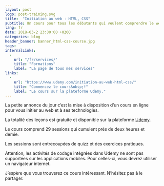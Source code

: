 ```yaml
---
layout: post
logo: post-training.svg
title:  "Initiation au web : HTML, CSS"
subtitle: Un cours pour tous les débutants qui veulent comprendre le web et apprendre à coder des sites.
lang: fr
date: 2018-03-2 23:00:00 +0200
categories: blog
header_banner: banner_html-css-course.jpg
tags: 
internalLinks:
  -
    url: "/fr/services/"
    title: "Formations"
    label: "La page de tous mes services"
links:
  - 
    url: "https://www.udemy.com/initiation-au-web-html-css/"
    title: "Commencez le cours&nbsp;!"
    label: "Le cours sur la plateforme Udemy."
---
```


La petite annonce du jour c’est la mise à disposition d’un cours en ligne pour 
vous initier au web et à ses technologies.

La totalité des leçons est gratuite et disponible sur la plateforme
[Udemy](https://www.udemy.com/initiation-au-web-html-css/).

Le cours comprend 29 sessions qui cumulent près de deux heures et demie.

Les sessions sont entrecoupées de quizz et des exercices pratiques.

Attention, les activités de codage intégrées dans Udemy ne sont pas 
supportées sur les applications mobiles.
Pour celles-ci, vous devrez utiliser un navigateur internet.

J’espère que vous trouverez ce cours intéressant.
N’hésitez pas à le partager.
